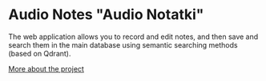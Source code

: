 
# Audio Notes "Audio Notatki"

The web application allows you to record and edit notes, and then save and search them in the main database using semantic searching methods (based on Qdrant). 

<a href="https://github.com/piobpc/audio_notes_final" class="md-button md-button--primary">More about the project</a>
